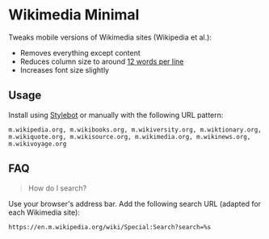 # Wikimedia Minimal

Tweaks mobile versions of Wikimedia sites (Wikipedia et al.):

* Removes everything except content
* Reduces column size to around [12 words per line][1]
* Increases font size slightly

## Usage

Install using [Stylebot][2] or manually with the following URL pattern:

    m.wikipedia.org, m.wikibooks.org, m.wikiversity.org, m.wiktionary.org,
    m.wikiquote.org, m.wikisource.org, m.wikimedia.org, m.wikinews.org,
    m.wikivoyage.org

## FAQ

> How do I search?

Use your browser's address bar. Add the following search URL (adapted for each
Wikimedia site):

    https://en.m.wikipedia.org/wiki/Special:Search?search=%s

  [1]: http://webstyleguide.com/wsg3/7-page-design/6-page-width-line-length.html
  [2]: http://stylebot.me/styles/2395
